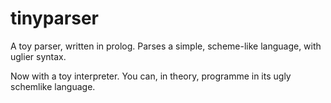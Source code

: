 # tinyparser

A toy parser, written in prolog. Parses a simple, scheme-like language,
with uglier syntax. 



Now with a toy interpreter. You can, in theory, programme in its
ugly schemlike language.

